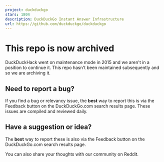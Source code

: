 ```yaml
---
project: duckduckgo
stars: 1804
description: DuckDuckGo Instant Answer Infrastructure
url: https://github.com/duckduckgo/duckduckgo
---
```


This repo is now archived
=========================

DuckDuckHack went on maintenance mode in 2015 and we aren't in a position to continue it. This repo hasn't been maintained subsequently and so we are archiving it.

Need to report a bug?
---------------------

If you find a bug or relevancy issue, the **best** way to report this is via the Feedback button on the DuckDuckGo.com search results page. These issues are compiled and reviewed daily.

Have a suggestion or idea?
--------------------------

The **best** way to report these is also via the Feedback button on the DuckDuckGo.com search results page.

You can also share your thoughts with our community on Reddit.
